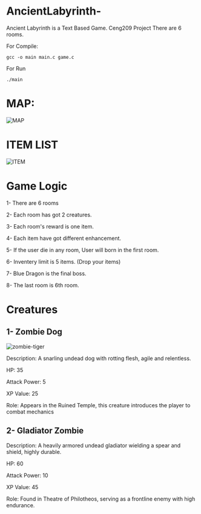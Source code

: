 # AncientLabyrinth-
Ancient Labyrinth is a Text Based Game. Ceng209 Project
There are 6 rooms.

For Compile: 

```gcc -o main main.c game.c```

For Run

```./main```

# MAP: 

![MAP](https://github.com/user-attachments/assets/1d3960ea-d8ea-4cd7-a77f-bd340cf6f9b6)

# ITEM LIST

![ITEM](https://github.com/user-attachments/assets/296a8bb6-82e4-4f06-8070-5b366cc5f5b8)

# Game Logic 

1- There are 6 rooms

2- Each room has got 2 creatures.

3- Each room's reward is one item.

4- Each item have got different enhancement.

5- If the user die in any room, User will born in the first room. 

6- Inventery limit is 5 items. (Drop your items)

7- Blue Dragon is the final boss.

8- The last room is 6th room. 


# Creatures 

## 1- Zombie Dog

![zombie-tiger](https://github.com/user-attachments/assets/b2e05c46-da7e-4d70-926c-f75195d77121)


Description: A snarling undead dog with rotting flesh, agile and relentless.

HP: 35

Attack Power: 5

XP Value: 25

Role: Appears in the Ruined Temple, this creature introduces the player to combat mechanics


## 2- Gladiator Zombie

Description: A heavily armored undead gladiator wielding a spear and shield, highly durable.

HP: 60

Attack Power: 10

XP Value: 45

Role: Found in Theatre of Philotheos, serving as a frontline enemy with high endurance.


